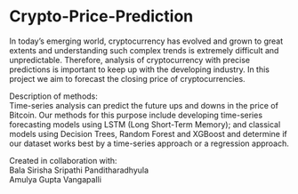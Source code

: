 # Crypto-Price-Prediction

In today’s emerging world, cryptocurrency has evolved and grown to great extents and understanding such complex trends is extremely difficult and unpredictable. Therefore, analysis of cryptocurrency with precise predictions is important to keep up with the developing industry. In this project we aim to forecast the closing price of cryptocurrencies.

Description of methods:<br/>
Time-series analysis can predict the future ups and downs in the price of Bitcoin. Our methods for this purpose include developing time-series forecasting models using LSTM (Long Short-Term Memory); and classical models using Decision Trees, Random Forest and XGBoost and determine if our dataset works best by a time-series approach or a regression approach.

Created in collaboration with:<br/>
Bala Sirisha Sripathi Panditharadhyula<br/>
Amulya Gupta Vangapalli
